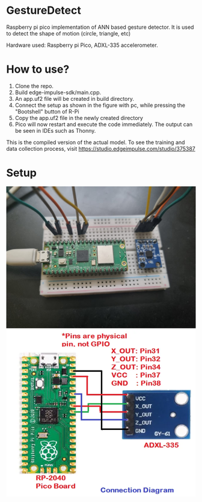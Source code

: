 # GestureDetect
 
Raspberry pi pico implementation of ANN based gesture detector. It is used to detect the shape of motion (circle, triangle, etc)

Hardware used: Raspberry pi Pico, ADXL-335 accelerometer.

# How to use?

1. Clone the repo.
2. Build edge-impulse-sdk/main.cpp.
3. An app.uf2 file will be created in build directory.
4. Connect the setup as shown in the figure with pc, while pressing the "Bootshell" button of R-Pi
5. Copy the app.uf2 file in the newly created directory
6. Pico will now restart and execute the code immediately. The output can be seen in IDEs such as Thonny.


This is the compiled version of the actual model. To see the training and data collection process, visit https://studio.edgeimpulse.com/studio/375387

# Setup

![setup](https://github.com/Az1zT/GestureDetect/blob/4b2121e1f5196079741d709058d40dba383f95d4/media/setup.jpg?raw=true)
![setup](https://github.com/Az1zT/GestureDetect/blob/5e859c73c80aa28409a647d1b0575d75d00a908a/media/setup1.webp?raw=true)

